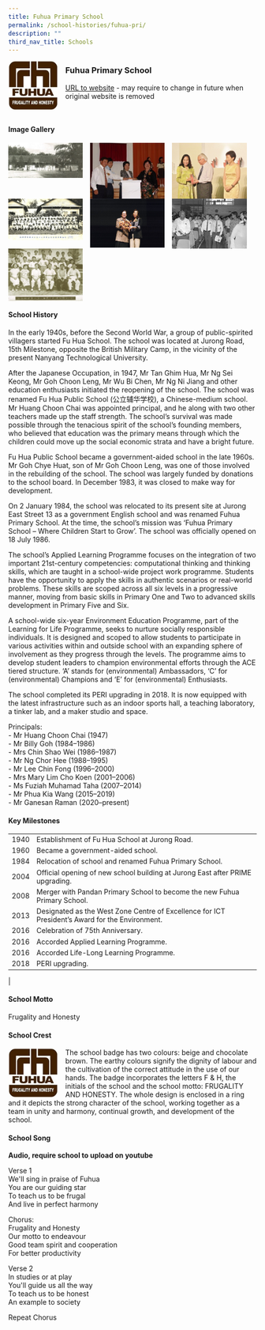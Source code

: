 ```yaml
---
title: Fuhua Primary School
permalink: /school-histories/fuhua-pri/
description: ""
third_nav_title: Schools
---
```

<img src="/images/fuhuapri1.jpg" style="width:20%;margin-right:15px;" align = "left">

### **Fuhua Primary School**
[URL to website](https://fuhuapri.moe.edu.sg/) - may require to change in future when original website is removed

<br clear="left">

#### **Image Gallery**

<p><a href="https://d1yxymztqoj7qn.amplifyapp.com/images/fuhuapri2.jpg">  
<img src="/images/fuhuapri2.jpg" style="width:30%;margin-right:15px;" align = "left">
</a></p>

<p><a href="https://d1yxymztqoj7qn.amplifyapp.com/images/fuhuapri3.jpg">  
<img src="/images/fuhuapri3.jpg" style="width:30%;margin-right:15px;" align = "left">
</a></p>

<p><a href="https://d1yxymztqoj7qn.amplifyapp.com/images/fuhuapri4.jpg">  
<img src="/images/fuhuapri4.jpg" style="width:30%;margin-right:15px;" align = "left">
</a></p>

<p><a href="https://d1yxymztqoj7qn.amplifyapp.com/images/fuhuapri5.jpg">  
<img src="/images/fuhuapri5.jpg" style="width:30%;margin-right:15px;" align = "left">
</a></p>

<p><a href="https://d1yxymztqoj7qn.amplifyapp.com/images/fuhuapri6.jpg">  
<img src="/images/fuhuapri6.jpg" style="width:30%;margin-right:15px;" align = "left">
</a></p>

<p><a href="https://d1yxymztqoj7qn.amplifyapp.com/images/fuhuapri7.jpg">  
<img src="/images/fuhuapri7.jpg" style="width:30%;margin-right:15px;" align = "left">
</a></p>

<p><a href="https://d1yxymztqoj7qn.amplifyapp.com/images/fuhuapri8.jpg">  
<img src="/images/fuhuapri8.jpg" style="width:30%;margin-right:15px;" align = "left">
</a></p>

<br clear="left">

#### **School History**
In the early 1940s, before the Second World War, a group of public-spirited villagers started Fu Hua School. The school was located at Jurong Road, 15th Milestone, opposite the British Military Camp, in the vicinity of the present Nanyang Technological University.

After the Japanese Occupation, in 1947, Mr Tan Ghim Hua, Mr Ng Sei Keong, Mr Goh Choon Leng, Mr Wu Bi Chen, Mr Ng Ni Jiang and other education enthusiasts initiated the reopening of the school. The school was renamed Fu Hua Public School (公立辅华学校), a Chinese-medium school. Mr Huang Choon Chai was appointed principal, and he along with two other teachers made up the staff strength. The school’s survival was made possible through the tenacious spirit of the school’s founding members, who believed that education was the primary means through which the children could move up the social economic strata and have a bright future.

Fu Hua Public School became a government-aided school in the late 1960s. Mr Goh Chye Huat, son of Mr Goh Choon Leng, was one of those involved in the rebuilding of the school. The school was largely funded by donations to the school board. In December 1983, it was closed to make way for development.

On 2 January 1984, the school was relocated to its present site at Jurong East Street 13 as a government English school and was renamed Fuhua Primary School. At the time, the school’s mission was ‘Fuhua Primary School – Where Children Start to Grow’. The school was officially opened on 18 July 1986. 

The school’s Applied Learning Programme focuses on the integration of two important 21st-century competencies: computational thinking and thinking skills, which are taught in a school-wide project work programme. Students have the opportunity to apply the skills in authentic scenarios or real-world problems. These skills are scoped across all six levels in a progressive manner, moving from basic skills in Primary One and Two to advanced skills development in Primary Five and Six.

A school-wide six-year Environment Education Programme, part of the Learning for Life Programme, seeks to nurture socially responsible individuals. It is designed and scoped to allow students to participate in various activities within and outside school with an expanding sphere of involvement as they progress through the levels. The programme aims to develop student leaders to champion environmental efforts through the ACE tiered structure. ‘A’ stands for (environmental) Ambassadors, ‘C’ for (environmental) Champions and ‘E’ for (environmental) Enthusiasts.

The school completed its PERI upgrading in 2018. It is now equipped with the latest infrastructure such as an indoor sports hall, a teaching laboratory, a tinker lab, and a maker studio and space.

Principals:<br>
\- Mr Huang Choon Chai (1947) <br>
\- Mr Billy Goh (1984–1986)<br>
\- Mrs Chin Shao Wei (1986–1987)<br>
\- Mr Ng Chor Hee (1988–1995)<br>
\- Mr Lee Chin Fong (1996–2000)<br>
\- Mrs Mary Lim Cho Koen (2001–2006)<br>
\- Ms Fuziah Muhamad Taha (2007–2014)<br>
\- Mr Phua Kia Wang (2015–2019)<br>
\- Mr Ganesan Raman (2020–present)

#### **Key Milestones**

|  |  |
|:---:|---|
| 1940 | Establishment of Fu Hua School at Jurong Road. |
| 1960 | Became a government-aided school. |
| 1984 | Relocation of school and renamed Fuhua Primary School. |
| 2004 | Official opening of new school building at Jurong East after PRIME upgrading. |
| 2008 | Merger with Pandan Primary School to become the new Fuhua Primary School. |
| 2013 | Designated as the West Zone Centre of Excellence for ICT President’s Award for the Environment. |
| 2016 | Celebration of 75th Anniversary. |
| 2016 | Accorded Applied Learning Programme. |
| 2016 | Accorded Life-Long Learning Programme. |
| 2018 | PERI upgrading. |
|

#### **School Motto**
Frugality and Honesty

#### **School Crest**
<img src="/images/fuhuapri1.jpg" style="width:20%;margin-right:15px;" align = "left">

The school badge has two colours: beige and chocolate brown. The earthy colours signify the dignity of labour and the cultivation of the correct attitude in the use of our hands. The badge incorporates the letters F & H, the initials of the school and the school motto: FRUGALITY AND HONESTY. The whole design is enclosed in a ring and it depicts the strong character of the school, working together as a team in unity and harmony, continual growth, and development of the school.

#### **School Song**
**Audio, require school to upload on youtube**

Verse 1<br>
We'll sing in praise of Fuhua<br>
You are our guiding star<br>
To teach us to be frugal<br>
And live in perfect harmony

Chorus:<br>
Frugality and Honesty <br>
Our motto to endeavour<br>
Good team spirit and cooperation<br>
For better productivity

Verse 2<br>
In studies or at play<br>
You'll guide us all the way<br>
To teach us to be honest<br>
An example to society

Repeat Chorus
